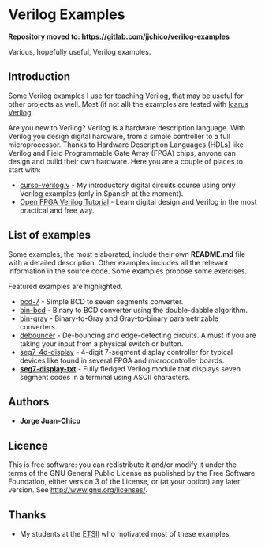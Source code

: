 # Verilog Examples

**Repository moved to: https://gitlab.com/jjchico/verilog-examples**

Various, hopefully useful, Verilog examples.

## Introduction

Some Verilog examples I use for teaching Verilog, that may be useful for other projects as well. Most (if not all) the examples are tested with [Icarus Verilog](http://iverilog.icarus.com/).

Are you new to Verilog? Verilog is a hardware description language. With Verilog you design digital hardware, from a simple controller to a full microprocessor. Thanks to Hardware Description Languages (HDLs) like Verilog and Field Programmable Gate Array (FPGA) chips, anyone can design and build their own hardware. Here you are a couple of places to start with:

  * [curso-verilog.v](https://github.com/jjchico/curso-verilog.v) - My introductory digital circuits course using only Verilog examples (only in Spanish at the moment).
  * [Open FPGA Verilog Tutorial](https://github.com/Obijuan/open-fpga-verilog-tutorial/wiki/Home_EN) - Learn digital design and Verilog in the most practical and free way.

## List of examples

Some examples, the most elaborated, include their own **README.md** file with a detailed description. Other examples includes all the relevant information in the source code. Some examples propose some exercises.

Featured examples are highlighted.

  * [bcd-7](bcd-7) - Simple BCD to seven segments converter.
  * [bin-bcd](bin-bcd) - Binary to BCD converter using the double-dabble algorithm.
  * [bin-gray](bin-gray) - Binary-to-Gray and Gray-to-binary parametrizable converters.
  * [debouncer](debouncer) - De-bouncing and edge-detecting circuits. A must if you are taking your input from a physical switch or button.
  * [seg7-4d-display](seg7-4d-display) - 4-digit 7-segment display controller for typical devices like found in several FPGA and microcontroller boards.
  * **[seg7-display-txt](seg7-display-txt)** - Fully fledged Verilog module that displays seven segment codes in a terminal using ASCII characters.


## Authors

  * **Jorge Juan-Chico**

## Licence

This is free software: you can redistribute it and/or modify it under the terms of the GNU General Public License as published by the Free Software Foundation, either version 3 of the License, or (at your option) any later version. See <http://www.gnu.org/licenses/>.

## Thanks

  * My students at the [ETSII](https://www.informatica.us.es/) who motivated most of these examples.
